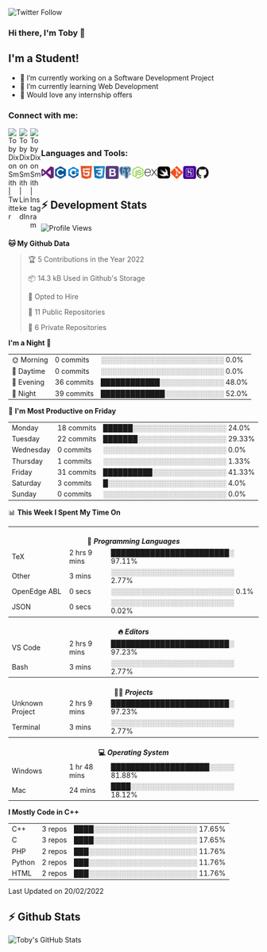 ![Twitter Follow](https://img.shields.io/twitter/follow/TobyDixonSmith1?color=1DA1FA&logo=Twitter&style=for-the-badge)
### Hi there, I'm Toby 👋

## I'm a Student!
- 🔭 I’m currently working on a Software Development Project
- 🌱 I’m currently learning Web Development
- 💬 Would love any internship offers

### Connect with me:

[<img align="left" alt="Toby Dixon Smith | Twitter" width="22px" src="https://cdn.jsdelivr.net/npm/simple-icons@v3/icons/twitter.svg" />][twitter]
[<img align="left" alt="Toby Dixon Smith | LinkedIn" width="22px" src="https://cdn.jsdelivr.net/npm/simple-icons@v3/icons/linkedin.svg" />][linkedin]
[<img align="left" alt="Toby Dixon Smith | Instagram" width="22px" src="https://cdn.jsdelivr.net/npm/simple-icons@v3/icons/instagram.svg" />][instagram]

[twitter]: https://twitter.com/TobyDixonSmith1
[instagram]: https://www.instagram.com/toby_ds1/
[linkedin]: https://www.linkedin.com/in/toby-dixon-smith-4734331a3/

<br />

### Languages and Tools:

<img align="left" alt="Visual Studio Code" title="Visual Studio Code" width="26px" src="logos/visualstudio.png" />
<img align="left" alt="C" title="C" width="26px" src="logos/c.png" />
<img align="left" alt="C++" title="C++" width="26px" src="logos/c-plus.png" />
<img align="left" alt="HTML5"title="HTML 5" width="26px" src="logos/html.png" />
<img align="left" alt="CSS3" title="CSS 3" width="26px" src="logos/css3.png" />
<img align="left" alt="BootStrap" title="BootStrap" width="26px" src="logos/bootstrap.png" />
<img align="left" alt="PostgresSQL" title="PostgresSPQ" width="26px" src="logos/postgresql.png" />
<img align="left" alt="Node JS" title="Node JS" width="26px" src="logos/node-js.png" />
<img align="left" alt="Express" title="Express" width="26px" src="logos/express.png" />
<img align="left" alt="Swift" title="Swift" width="26px" src="logos/swift.png" />
<img align="left" alt="Git" title="Git" width="26px" src="logos/git.png" />
<img align="left" alt="Heroku" title="Heroku" width="26px" src="logos/heroku.png" />
<img align="left" alt="GitHub" title="GitHub" width="26px" src="logos/github.png" />
<br />
<br />

## :zap: Development Stats

<!--START_SECTION:waka-->
![Profile Views](http://img.shields.io/badge/Profile%20Views-73-blue)

**🐱 My Github Data** 

> 🏆 5 Contributions in the Year 2022
 > 
> 📦 14.3 kB Used in Github's Storage 
 > 
> 💼 Opted to Hire
 > 
> 📜 11 Public Repositories 
 > 
> 🔑 6 Private Repositories  
 > 
**I'm a Night 🦉** 

<table>
  <tr><td>🌞 Morning</td><td>0 commits</td><td>░░░░░░░░░░░░░░░░░░░░░░░░░   0.0%</td></tr> 
  <tr><td>🌆 Daytime</td><td>0 commits</td><td>░░░░░░░░░░░░░░░░░░░░░░░░░   0.0%</td></tr> 
  <tr><td>🌃 Evening</td><td>36 commits</td><td>████████████░░░░░░░░░░░░░   48.0%</td></tr> 
  <tr><td>🌙 Night</td><td>39 commits</td><td>█████████████░░░░░░░░░░░░   52.0%</td></tr>
</table>

📅 **I'm Most Productive on Friday** 

<table>
  <tr><td>Monday</td><td>18 commits</td><td>██████░░░░░░░░░░░░░░░░░░░   24.0%</td></tr> 
  <tr><td>Tuesday</td><td>22 commits</td><td>███████░░░░░░░░░░░░░░░░░░   29.33%</td></tr> 
  <tr><td>Wednesday</td><td>0 commits</td><td>░░░░░░░░░░░░░░░░░░░░░░░░░   0.0%</td></tr> 
  <tr><td>Thursday</td><td>1 commits</td><td>░░░░░░░░░░░░░░░░░░░░░░░░░   1.33%</td></tr> 
  <tr><td>Friday</td><td>31 commits</td><td>██████████░░░░░░░░░░░░░░░   41.33%</td></tr> 
  <tr><td>Saturday</td><td>3 commits</td><td>█░░░░░░░░░░░░░░░░░░░░░░░░   4.0%</td></tr> 
  <tr><td>Sunday</td><td>0 commits</td><td>░░░░░░░░░░░░░░░░░░░░░░░░░   0.0%</td></tr>
</table>

📊 **This Week I Spent My Time On** 

<table>
<tr><th colspan="3"><br>💬 <i>Programming Languages</i></th></tr> 
  <tr><td>TeX</td><td>2 hrs 9 mins</td><td>████████████████████████░   97.11%</td></tr> 
  <tr><td>Other</td><td>3 mins</td><td>░░░░░░░░░░░░░░░░░░░░░░░░░   2.77%</td></tr> 
  <tr><td>OpenEdge ABL</td><td>0 secs</td><td>░░░░░░░░░░░░░░░░░░░░░░░░░   0.1%</td></tr> 
  <tr><td>JSON</td><td>0 secs</td><td>░░░░░░░░░░░░░░░░░░░░░░░░░   0.02%</td></tr>

<tr><th colspan="3"><br>🔥 <i>Editors</i></th></tr> 
  <tr><td>VS Code</td><td>2 hrs 9 mins</td><td>████████████████████████░   97.23%</td></tr> 
  <tr><td>Bash</td><td>3 mins</td><td>░░░░░░░░░░░░░░░░░░░░░░░░░   2.77%</td></tr>

<tr><th colspan="3"><br>🐱‍💻 <i>Projects</i></th></tr> 
  <tr><td>Unknown Project</td><td>2 hrs 9 mins</td><td>████████████████████████░   97.23%</td></tr> 
  <tr><td>Terminal</td><td>3 mins</td><td>░░░░░░░░░░░░░░░░░░░░░░░░░   2.77%</td></tr>

<tr><th colspan="3"><br>💻 <i>Operating System</i></th></tr> 
  <tr><td>Windows</td><td>1 hr 48 mins</td><td>████████████████████░░░░░   81.88%</td></tr> 
  <tr><td>Mac</td><td>24 mins</td><td>████░░░░░░░░░░░░░░░░░░░░░   18.12%</td></tr>
</table>

**I Mostly Code in C++** 

<table>
  <tr><td>C++</td><td>3 repos</td><td>████░░░░░░░░░░░░░░░░░░░░░   17.65%</td></tr> 
  <tr><td>C</td><td>3 repos</td><td>████░░░░░░░░░░░░░░░░░░░░░   17.65%</td></tr> 
  <tr><td>PHP</td><td>2 repos</td><td>███░░░░░░░░░░░░░░░░░░░░░░   11.76%</td></tr> 
  <tr><td>Python</td><td>2 repos</td><td>███░░░░░░░░░░░░░░░░░░░░░░   11.76%</td></tr> 
  <tr><td>HTML</td><td>2 repos</td><td>███░░░░░░░░░░░░░░░░░░░░░░   11.76%</td></tr>
</table>



 Last Updated on 20/02/2022
<!--END_SECTION:waka-->

## :zap: Github Stats

<img align="left" alt="Toby's GitHub Stats" src="http://github-readme-stats.tobyds.vercel.app/api?username=TobyDS&hide=stars,contribs&show_icons=true&theme=dark&hide_border=true" />
